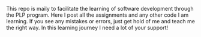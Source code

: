 This repo is maily to facilitate the learning of software development through the PLP program.
Here I post all the assignments and any other code I am learning. If you see any mistakes or errors, just get hold of me and teach me the right way.
In this learning journey I need a lot of your support!
